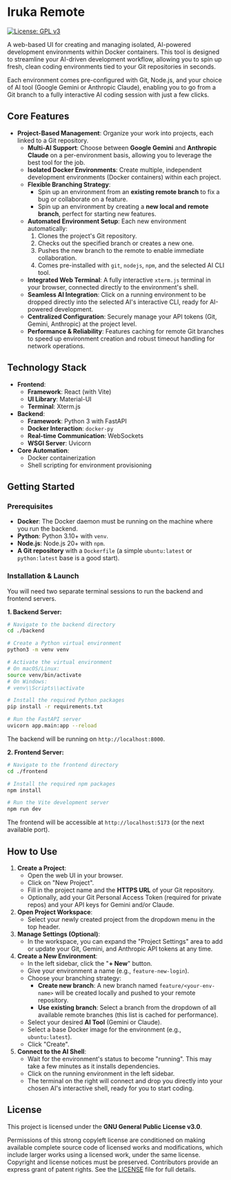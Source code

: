 # Iruka Remote

[![License: GPL v3](https://img.shields.io/badge/License-GPLv3-blue.svg)](https://www.gnu.org/licenses/gpl-3.0)

A web-based UI for creating and managing isolated, AI-powered development environments within Docker containers. This tool is designed to streamline your AI-driven development workflow, allowing you to spin up fresh, clean coding environments tied to your Git repositories in seconds.

Each environment comes pre-configured with Git, Node.js, and your choice of AI tool (Google Gemini or Anthropic Claude), enabling you to go from a Git branch to a fully interactive AI coding session with just a few clicks.

## Core Features

- **Project-Based Management**: Organize your work into projects, each linked to a Git repository.
    - **Multi-AI Support**: Choose between **Google Gemini** and **Anthropic Claude** on a per-environment basis, allowing you to leverage the best tool for the job.
    - **Isolated Docker Environments**: Create multiple, independent development environments (Docker containers) within each project.
    - **Flexible Branching Strategy**:
        - Spin up an environment from an **existing remote branch** to fix a bug or collaborate on a feature.
        - Spin up an environment by creating a **new local and remote branch**, perfect for starting new features.
    - **Automated Environment Setup**: Each new environment automatically:
        1.  Clones the project's Git repository.
        2.  Checks out the specified branch or creates a new one.
        3.  Pushes the new branch to the remote to enable immediate collaboration.
        4.  Comes pre-installed with `git`, `nodejs`, `npm`, and the selected AI CLI tool.
    - **Integrated Web Terminal**: A fully interactive `xterm.js` terminal in your browser, connected directly to the environment's shell.
    - **Seamless AI Integration**: Click on a running environment to be dropped directly into the selected AI's interactive CLI, ready for AI-powered development.
    - **Centralized Configuration**: Securely manage your API tokens (Git, Gemini, Anthropic) at the project level.
    - **Performance & Reliability**: Features caching for remote Git branches to speed up environment creation and robust timeout handling for network operations.

## Technology Stack

- **Frontend**:
    - **Framework**: React (with Vite)
    - **UI Library**: Material-UI
    - **Terminal**: Xterm.js
- **Backend**:
    - **Framework**: Python 3 with FastAPI
    - **Docker Interaction**: `docker-py`
    - **Real-time Communication**: WebSockets
    - **WSGI Server**: Uvicorn
- **Core Automation**:
    - Docker containerization
    - Shell scripting for environment provisioning

## Getting Started

### Prerequisites

- **Docker**: The Docker daemon must be running on the machine where you run the backend.
- **Python**: Python 3.10+ with `venv`.
- **Node.js**: Node.js 20+ with `npm`.
- **A Git repository** with a `Dockerfile` (a simple `ubuntu:latest` or `python:latest` base is a good start).

### Installation & Launch

You will need two separate terminal sessions to run the backend and frontend servers.

**1. Backend Server:**

```bash
# Navigate to the backend directory
cd ./backend

# Create a Python virtual environment
python3 -m venv venv

# Activate the virtual environment
# On macOS/Linux:
source venv/bin/activate
# On Windows:
# venv\\Scripts\\activate

# Install the required Python packages
pip install -r requirements.txt

# Run the FastAPI server
uvicorn app.main:app --reload
```
The backend will be running on `http://localhost:8000`.

**2. Frontend Server:**

```bash
# Navigate to the frontend directory
cd ./frontend

# Install the required npm packages
npm install

# Run the Vite development server
npm run dev
```
The frontend will be accessible at `http://localhost:5173` (or the next available port).

## How to Use

1.  **Create a Project**:
    - Open the web UI in your browser.
    - Click on "New Project".
    - Fill in the project name and the **HTTPS URL** of your Git repository.
    - Optionally, add your Git Personal Access Token (required for private repos) and your API keys for Gemini and/or Claude.
2.  **Open Project Workspace**:
    - Select your newly created project from the dropdown menu in the top header.
3.  **Manage Settings (Optional)**:
    - In the workspace, you can expand the "Project Settings" area to add or update your Git, Gemini, and Anthropic API tokens at any time.
4.  **Create a New Environment**:
    - In the left sidebar, click the "**+ New**" button.
    - Give your environment a name (e.g., `feature-new-login`).
    - Choose your branching strategy:
        - **Create new branch**: A new branch named `feature/<your-env-name>` will be created locally and pushed to your remote repository.
        - **Use existing branch**: Select a branch from the dropdown of all available remote branches (this list is cached for performance).
    - Select your desired **AI Tool** (Gemini or Claude).
    - Select a base Docker image for the environment (e.g., `ubuntu:latest`).
    - Click "Create".
5.  **Connect to the AI Shell**:
    - Wait for the environment's status to become "running". This may take a few minutes as it installs dependencies.
    - Click on the running environment in the left sidebar.
    - The terminal on the right will connect and drop you directly into your chosen AI's interactive shell, ready for you to start coding.

## License

This project is licensed under the **GNU General Public License v3.0**.

Permissions of this strong copyleft license are conditioned on making available complete source code of licensed works and modifications, which include larger works using a licensed work, under the same license. Copyright and license notices must be preserved. Contributors provide an express grant of patent rights. See the [LICENSE](LICENSE) file for full details.
